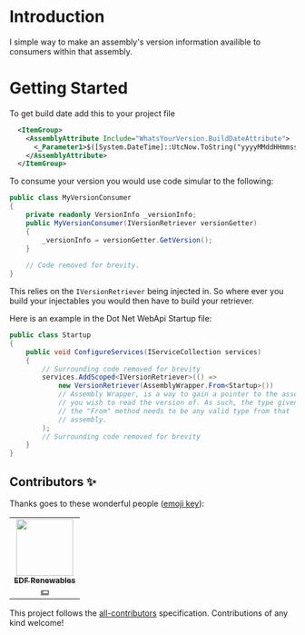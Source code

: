 # Introduction 
I simple way to make an assembly's version information availible to consumers within that assembly.

# Getting Started
To get build date add this to your project file
```xml
  <ItemGroup>
    <AssemblyAttribute Include="WhatsYourVersion.BuildDateAttribute">
      <_Parameter1>$([System.DateTime]::UtcNow.ToString("yyyyMMddHHmmss"))</_Parameter1>
    </AssemblyAttribute>
  </ItemGroup>
```

To consume your version you would use code simular to the following:

```c#
public class MyVersionConsumer 
{
    private readonly VersionInfo _versionInfo;
    public MyVersionConsumer(IVersionRetriever versionGetter) 
    {
        _versionInfo = versionGetter.GetVersion();
    }
    
    // Code removed for brevity.
} 
```

This relies on the `IVersionRetriever` being injected in. So where ever you build your injectables you would then have to build your retriever.

Here is an example in the Dot Net WebApi Startup file:
```c#
public class Startup
{
    public void ConfigureServices(IServiceCollection services)
    {
        // Surrounding code removed for brevity 
        services.AddScoped<IVersionRetriever>(() => 
            new VersionRetriever(AssemblyWrapper.From<Startup>())
            // Assembly Wrapper, is a way to gain a pointer to the assembly
            // you wish to read the version of. As such, the type given in 
            // the "From" method needs to be any valid type from that 
            // assembly.
        );
        // Surrounding code removed for brevity   
    }
}
```
## Contributors ✨

Thanks goes to these wonderful people ([emoji key](https://allcontributors.org/docs/en/emoji-key)):

<!-- ALL-CONTRIBUTORS-LIST:START - Do not remove or modify this section -->
<!-- prettier-ignore-start -->
<!-- markdownlint-disable -->
<table>
  <tr>
    <td align="center"><a href="https://github.com/edf-re"><img src="https://avatars.githubusercontent.com/u/13739273?v=4?s=100" width="100px;" alt=""/><br /><sub><b>EDF Renewables</b></sub></a><br /><a href="#financial-edf-re" title="Financial">💵</a></td>
  </tr>
</table>

<!-- markdownlint-restore -->
<!-- prettier-ignore-end -->

<!-- ALL-CONTRIBUTORS-LIST:END -->

This project follows the [all-contributors](https://github.com/all-contributors/all-contributors) specification. Contributions of any kind welcome!